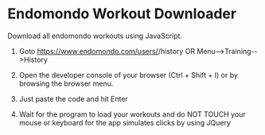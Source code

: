# Endomondo Workout Downloader
Download all endomondo workouts using JavaScript.

1. Goto https://www.endomondo.com/users/<USERID>/history
  OR Menu-->Training-->History
  
2. Open the developer console of your browser (Ctrl + Shift + I) or by browsing the browser menu.

3. Just paste the code and hit Enter

4. Wait for the program to load your workouts and do NOT TOUCH your mouse or keyboard for the app simulates clicks by using JQuery
